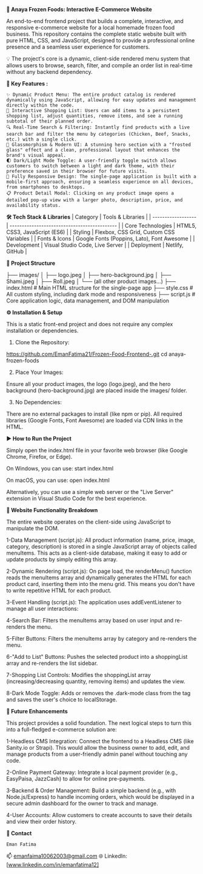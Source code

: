 **🍔 Anaya Frozen Foods: Interactive E-Commerce Website**

An end-to-end frontend project that builds a complete, interactive, and responsive e-commerce website for a local homemade frozen food business. This repository contains the complete static website built with pure HTML, CSS, and JavaScript, designed to provide a professional online presence and a seamless user experience for customers.

💡 The project's core is a dynamic, client-side rendered menu system that allows users to browse, search, filter, and compile an order list in real-time without any backend dependency.

**🌟 Key Features :**

	✨ Dynamic Product Menu: The entire product catalog is rendered dynamically using JavaScript, allowing for easy updates and management directly within the code.
	🛒 Interactive Shopping List: Users can add items to a persistent shopping list, adjust quantities, remove items, and see a running subtotal of their planned order.
	🔍 Real-Time Search & Filtering: Instantly find products with a live search bar and filter the menu by categories (Chicken, Beef, Snacks, etc.) with a single click.
	🎨 Glassmorphism & Modern UI: A stunning hero section with a "frosted glass" effect and a clean, professional layout that enhances the brand's visual appeal.
	🌓 Dark/Light Mode Toggle: A user-friendly toggle switch allows customers to switch between a light and dark theme, with their preference saved in their browser for future visits.
	📱 Fully Responsive Design: The single-page application is built with a mobile-first approach, ensuring a seamless experience on all devices, from smartphones to desktops.
	📋 Product Detail Modal: Clicking on any product image opens a detailed pop-up view with a larger photo, description, price, and availability status.

 **🛠️ Tech Stack & Libraries**
| Category           | Tools & Libraries                            |
| ------------------ | -------------------------------------------- |
| Core Technologies  | HTML5, CSS3, JavaScript (ES6)                |
| Styling            | Flexbox, CSS Grid, Custom CSS Variables      |
| Fonts & Icons      | Google Fonts (Poppins, Lato), Font Awesome   |
| Development        | Visual Studio Code, Live Server              |
| Deployment         | Netlify, GitHub                              |

**📁 Project Structure**

├── images/
│   ├── logo.jpeg
│   ├── hero-background.jpg
│   ├── Shami.jpeg
│   ├── Roll.jpeg
│   └── (all other product images...)
├── index.html          # Main HTML structure for the single-page app
├── style.css           # All custom styling, including dark mode and responsiveness
├── script.js           # Core application logic, data management, and DOM manipulation

**⚙️ Installation & Setup**

This is a static front-end project and does not require any complex installation or dependencies.

1. Clone the Repository:

https://github.com/EmanFatima21/Frozen-Food-Frontend-.git
cd anaya-frozen-foods

2. Place Your Images:

Ensure all your product images, the logo (logo.jpeg), and the hero background (hero-background.jpg) are placed inside the images/ folder.

3. No Dependencies:

There are no external packages to install (like npm or pip). All required libraries (Google Fonts, Font Awesome) are loaded via CDN links in the HTML.

**▶️ How to Run the Project**

Simply open the index.html file in your favorite web browser (like Google Chrome, Firefox, or Edge).

 On Windows, you can use:
start index.html

 On macOS, you can use:
open index.html

Alternatively, you can use a simple web server or the "Live Server" extension in Visual Studio Code for the best experience.

**🧠 Website Functionality Breakdown**

The entire website operates on the client-side using JavaScript to manipulate the DOM.

1-Data Management (script.js):
All product information (name, price, image, category, description) is stored in a single JavaScript array of objects called menuItems. This acts as a client-side database, making it easy to add or update products by simply editing this array.

2-Dynamic Rendering (script.js):
On page load, the renderMenu() function reads the menuItems array and dynamically generates the HTML for each product card, inserting them into the menu grid. This means you don't have to write repetitive HTML for each product.

3-Event Handling (script.js):
The application uses addEventListener to manage all user interactions:

4-Search Bar: Filters the menuItems array based on user input and re-renders the menu.

5-Filter Buttons: Filters the menuItems array by category and re-renders the menu.

6-"Add to List" Buttons: Pushes the selected product into a shoppingList array and re-renders the list sidebar.

7-Shopping List Controls: Modifies the shoppingList array (increasing/decreasing quantity, removing items) and updates the view.

8-Dark Mode Toggle: Adds or removes the .dark-mode class from the <body> tag and saves the user's choice to localStorage.

**🔮 Future Enhancements**

This project provides a solid foundation. The next logical steps to turn this into a full-fledged e-commerce solution are:

1-Headless CMS Integration: Connect the frontend to a Headless CMS (like Sanity.io or Strapi). This would allow the business owner to add, edit, and manage products from a user-friendly admin panel without touching any code.

2-Online Payment Gateway: Integrate a local payment provider (e.g., EasyPaisa, JazzCash) to allow for online pre-payments.

3-Backend & Order Management: Build a simple backend (e.g., with Node.js/Express) to handle incoming orders, which would be displayed in a secure admin dashboard for the owner to track and manage.

4-User Accounts: Allow customers to create accounts to save their details and view their order history.

**📧 Contact**

    Eman Fatima
📫 emanfaima10062003@gmail.com
🌐 LinkedIn: [www.linkedin.com/in/emanfatima12]
